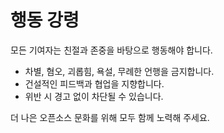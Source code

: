 # 행동 강령

모든 기여자는 친절과 존중을 바탕으로 행동해야 합니다.

- 차별, 혐오, 괴롭힘, 욕설, 무례한 언행을 금지합니다.
- 건설적인 피드백과 협업을 지향합니다.
- 위반 시 경고 없이 차단될 수 있습니다.

더 나은 오픈소스 문화를 위해 모두 함께 노력해 주세요. 
